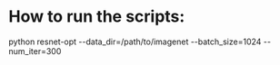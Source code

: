 # How to run the scripts:
python resnet-opt --data_dir=/path/to/imagenet --batch_size=1024 --num_iter=300